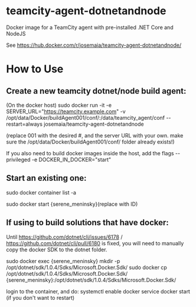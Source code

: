 # teamcity-agent-dotnetandnode

Docker image for a TeamCity agent with pre-installed .NET Core and NodeJS

See https://hub.docker.com/r/josemaia/teamcity-agent-dotnetandnode/

# How to Use
## Create a new teamcity dotnet/node build agent:

(On the docker host)
sudo docker run -it -e SERVER_URL="https://teamcity.example.com" -v /opt/data/Docker/buildAgent001/conf/:/data/teamcity_agent/conf --restart=always josemaia/teamcity-agent-dotnetandnode 

(replace 001 with the desired #, and the server URL with your own. make sure the /opt/data/Docker/buildAgent001/conf/ folder already exists!)

If you also need to build docker images inside the host, add the flags --privileged -e DOCKER_IN_DOCKER="start"

## Start an existing one:
sudo docker container list -a

sudo docker start {serene_meninsky}(replace with ID)

## If using to build solutions that have docker:

Until https://github.com/dotnet/cli/issues/6178 / https://github.com/dotnet/cli/pull/6180 is fixed, you will need to manually copy the docker SDK to the dotnet folder.

sudo docker exec {serene_meninsky} mkdir -p /opt/dotnet/sdk/1.0.4/Sdks/Microsoft.Docker.Sdk/
sudo docker cp /opt/dotnet/sdk/1.0.4/Sdks/Microsoft.Docker.Sdk/ {serene_meninsky}:/opt/dotnet/sdk/1.0.4/Sdks/Microsoft.Docker.Sdk/

login to the container, and do:
systemctl enable docker
service docker start (if you don't want to restart)


